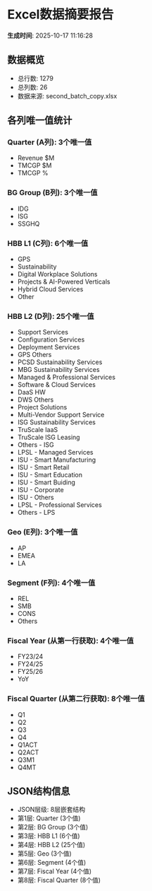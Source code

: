 # Excel数据摘要报告

**生成时间**: 2025-10-17 11:16:28

## 数据概览
- 总行数: 1279
- 总列数: 26
- 数据来源: second_batch_copy.xlsx

## 各列唯一值统计
### Quarter (A列): 3个唯一值
- Revenue $M
- TMCGP $M
- TMCGP %

### BG Group (B列): 3个唯一值
- IDG
- ISG
- SSGHQ

### HBB L1 (C列): 6个唯一值
- GPS
- Sustainability
- Digital Workplace Solutions
- Projects & AI-Powered Verticals
- Hybrid Cloud Services
- Other

### HBB L2 (D列): 25个唯一值
- Support Services
- Configuration Services
- Deployment Services
- GPS Others
- PCSD Sustainability Services
- MBG Sustainability Services
- Managed & Professional Services
- Software & Cloud Services
- DaaS HW
- DWS Others
- Project Solutions
- Multi-Vendor Support Service
- ISG Sustainability Services
- TruScale IaaS 
- TruScale ISG Leasing
- Others - ISG
- LPSL - Managed Services
- ISU - Smart Manufacturing
- ISU - Smart Retail
- ISU - Smart Education
- ISU - Smart Buiding
- ISU - Corporate
- ISU - Others
- LPSL - Professional Services
- Others - LPS

### Geo (E列): 3个唯一值
- AP
- EMEA
- LA

### Segment (F列): 4个唯一值
- REL
- SMB
- CONS
- Others

### Fiscal Year (从第一行获取): 4个唯一值
- FY23/24
- FY24/25
- FY25/26
- YoY

### Fiscal Quarter (从第二行获取): 8个唯一值
- Q1
- Q2
- Q3
- Q4
- Q1ACT
- Q2ACT
- Q3M1
- Q4MT

## JSON结构信息
- JSON层级: 8层嵌套结构
- 第1层: Quarter (3个值)
- 第2层: BG Group (3个值)
- 第3层: HBB L1 (6个值)
- 第4层: HBB L2 (25个值)
- 第5层: Geo (3个值)
- 第6层: Segment (4个值)
- 第7层: Fiscal Year (4个值)
- 第8层: Fiscal Quarter (8个值)
